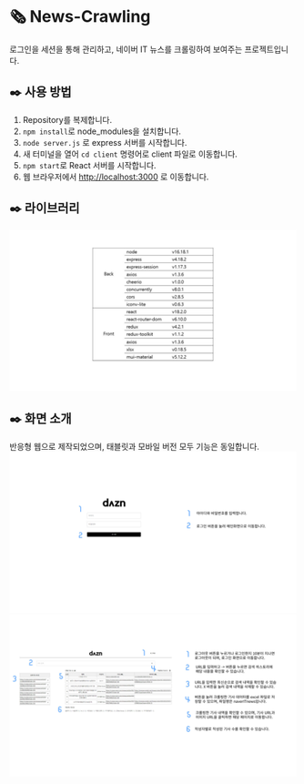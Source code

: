 # 🗞 News-Crawling

로그인을 세션을 통해 관리하고, 네이버 IT 뉴스를 크롤링하여 보여주는 프로젝트입니다.

## ✒️ 사용 방법

1. Repository를 복제합니다.
2. `npm install`로 node_modules을 설치합니다.
3. `node server.js` 로 express 서버를 시작합니다.
4. 새 터미널을 열어 `cd client` 명령어로 client 파일로 이동합니다.
5. `npm start`로 React 서버를 시작합니다.
6. 웹 브라우저에서 <http://localhost:3000> 로 이동합니다.

## ✒️ 라이브러리

![readme-1](./assets/readme-1.jpg)

## ✒️ 화면 소개

반응형 웹으로 제작되었으며, 태블릿과 모바일 버전 모두 기능은 동일합니다.
![readme-2](./assets/readme-2.jpg)
![readme-3](./assets/readme-3.jpg)
